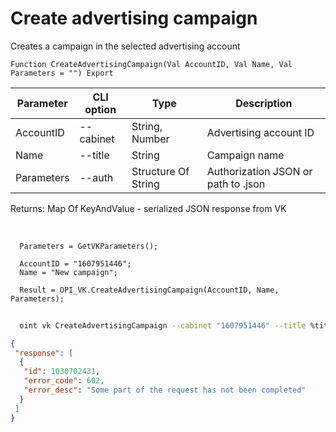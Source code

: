 ﻿---
sidebar_position: 1
---

# Create advertising campaign
 Creates a campaign in the selected advertising account



`Function CreateAdvertisingCampaign(Val AccountID, Val Name, Val Parameters = "") Export`

  | Parameter | CLI option | Type | Description |
  |-|-|-|-|
  | AccountID | --cabinet | String, Number | Advertising account ID |
  | Name | --title | String | Campaign name |
  | Parameters | --auth | Structure Of String | Authorization JSON or path to .json |

  
  Returns:  Map Of KeyAndValue - serialized JSON response from VK

<br/>




```bsl title="Code example"
  Parameters = GetVKParameters();
  
  AccountID = "1607951446";
  Name = "New campaign";
  
  Result = OPI_VK.CreateAdvertisingCampaign(AccountID, Name, Parameters);
```



```sh title="CLI command example"
    
  oint vk CreateAdvertisingCampaign --cabinet "1607951446" --title %title% --auth "GetVKParameters()"

```

```json title="Result"
{
 "response": [
  {
   "id": 1030702431,
   "error_code": 602,
   "error_desc": "Some part of the request has not been completed"
  }
 ]
}
```
